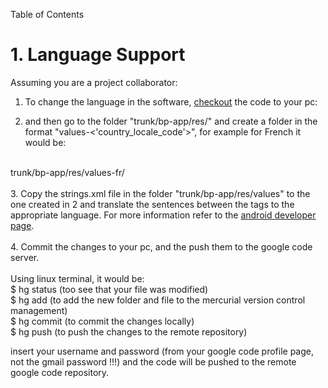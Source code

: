 Table of Contents



# 1. Language Support #

Assuming you are a project collaborator:<br>

1. To change the language in the software, <a href='http://code.google.com/p/ewh-bp-project/source/checkout'>checkout</a> the code to your pc:<br>

2. and then go to the folder "trunk/bp-app/res/" and create a folder in the format "values-<'country_locale_code'>", for example for French it would be:<br>
<br>
trunk/bp-app/res/values-fr/<br>
<br>
3. Copy the strings.xml file in the folder  "trunk/bp-app/res/values" to the one created in 2 and translate the sentences between the tags to the<br>
appropriate language. For more information refer to the <a href='http://developer.android.com/guide/topics/resources/localization.html'>android developer page</a>.<br>
<br>
4. Commit the changes to your pc, and the push them to the google code server.<br>
<br>
Using linux terminal, it would be:<br>
$ hg status (too see that your file was modified)<br>
$ hg add (to add the new folder and file to the mercurial version control management)<br>
$ hg commit (to commit the changes locally)<br>
$ hg push (to push the changes to the remote repository)<br>

insert your username and password (from your google code profile page, not the gmail password !!!) and the code will be pushed to the remote<br>
google code repository.